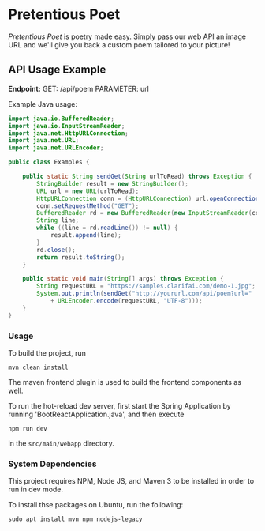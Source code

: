 # Pretentious Poet

*Pretentious Poet* is poetry made easy. Simply pass our web API an image URL and we'll give you back a custom poem tailored to your picture!

## API Usage Example

**Endpoint:** GET: /api/poem PARAMETER: url

Example Java usage:
```java
import java.io.BufferedReader;
import java.io.InputStreamReader;
import java.net.HttpURLConnection;
import java.net.URL;
import java.net.URLEncoder;

public class Examples {

	public static String sendGet(String urlToRead) throws Exception {
		StringBuilder result = new StringBuilder();
		URL url = new URL(urlToRead);
		HttpURLConnection conn = (HttpURLConnection) url.openConnection();
		conn.setRequestMethod("GET");
		BufferedReader rd = new BufferedReader(new InputStreamReader(conn.getInputStream()));
		String line;
		while ((line = rd.readLine()) != null) {
			result.append(line);
		}
		rd.close();
		return result.toString();
	}

	public static void main(String[] args) throws Exception {
		String requestURL = "https://samples.clarifai.com/demo-1.jpg";
		System.out.println(sendGet("http://yoururl.com/api/poem?url=" 
		    + URLEncoder.encode(requestURL, "UTF-8")));
	}
}

```

### Usage
To build the project, run
```
mvn clean install
```
The maven frontend plugin is used to build the frontend components as well.

To run the hot-reload dev server, first start the Spring Application by running 'BootReactApplication.java', and then execute
```
npm run dev
```
in the `src/main/webapp` directory.

### System Dependencies

This project requires NPM, Node JS, and Maven 3 to be installed in order to run in dev mode. 

To install thse packages on Ubuntu, run the following:
```
sudo apt install mvn npm nodejs-legacy
```

